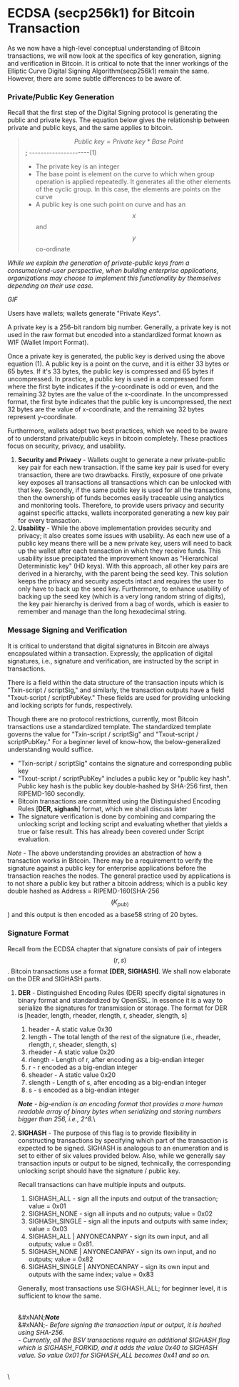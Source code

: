 # ECDSA (secp256k1) for Bitcoin Transaction

As we now have a high-level conceptual understanding of Bitcoin transactions, we will now look at the specifics of key generation, signing and verification in Bitcoin. It is critical to note that the inner workings of the Elliptic Curve Digital Signing Algorithm(secp256k1) remain the same. However, there are some subtle differences to be aware of.

### Private/Public Key Generation

Recall that the first step of the Digital Signing protocol is generating the public and private keys. The equation below gives the relationship between private and public keys, and the same applies to bitcoin.

>
>
> $$Public \ key = Private \ key * Base \ Point$$ **;**      ---------------------(1)&#x20;
>
> * The private key is an integer&#x20;
> * The base point is element on the curve to which when group operation is applied repeatedly. It generates all the other elements of the cyclic group. In this case, the elements are points on the curve&#x20;
> * A public key is one such point on curve and has an $$x$$ and $$y$$ co-ordinate

_While we explain the generation of private-public keys from a consumer/end-user perspective, when building enterprise applications, organizations may choose to implement this functionality by themselves depending on their use case._

_GIF_

Users have wallets; wallets generate "Private Keys".

A private key is a 256-bit random big number. Generally, a private key is not used in the raw format but encoded into a standardized format known as WIF (Wallet Import Format).

Once a private key is generated, the public key is derived using the above equation (1). A public key is a point on the curve, and it is either 33 bytes or 65 bytes. If it's 33 bytes, the public key is compressed and 65 bytes if uncompressed. In practice, a public key is used in a compressed form where the first byte indicates if the y-coordinate is odd or even, and the remaining 32 bytes are the value of the x-coordinate. In the uncompressed format, the first byte indicates that the public key is uncompressed, the next 32 bytes are the value of x-coordinate, and the remaining 32 bytes represent y-coordinate.

Furthermore, wallets adopt two best practices, which we need to be aware of to understand private/public keys in bitcoin completely. These practices focus on security, privacy, and usability.

1. **Security and Privacy** - Wallets ought to generate a new private-public key pair for each new transaction. If the same key pair is used for every transaction, there are two drawbacks. Firstly, exposure of one private key exposes all transactions all transactions which can be unlocked with that key. Secondly, if the same public key is used for all the transactions, then the ownership of funds becomes easily traceable using analytics and monitoring tools. Therefore, to provide users privacy and security against specific attacks, wallets incorporated generating a new key pair for every transaction.
2. **Usability** - While the above implementation provides security and privacy; it also creates some issues with usability. As each new use of a public key means there will be a new private key, users will need to back up the wallet after each transaction in which they receive funds. This usability issue precipitated the improvement known as "Hierarchical Deterministic key" (HD keys). With this approach, all other key pairs are derived in a hierarchy, with the parent being the seed key. This solution keeps the privacy and security aspects intact and requires the user to only have to back up the seed key. Furthermore, to enhance usability of backing up the seed key (which is a very long random string of digits), the key pair hierarchy is derived from a bag of words, which is easier to remember and manage than the long he&#x78;_&#x61;_&#x64;ecimal string.

### Message Signing and Verification

It is critical to understand that digital signatures in Bitcoin are always encapsulated within a transaction. Expressly, the application of digital signatures, i.e., signature and verification, are instructed by the script in transactions.

There is a field within the data structure of the transaction inputs which is "Txin-script / scriptSig," and similarly, the transaction outputs have a field "Txout-script / scriptPubKey." These fields are used for providing unlocking and locking scripts for funds, respectively.

Though there are no protocol restrictions, currently, most Bitcoin transactions use a standardized template. The standardized template governs the value for "Txin-script / scriptSig" and "Txout-script / scriptPubKey." For a beginner level of know-how, the below-generalized understanding would suffice.

* "Txin-script / scriptSig" contains the signature and corresponding public key
* "Txout-script / scriptPubKey" includes a public key or "public key hash". Public key hash is the public key double-hashed by SHA-256 first, then RIPEMD-160 secondly.
* Bitcoin transactions are committed using the Distinguished Encoding Rules \[**DER, sighash**] format, which we shall discuss later
* The signature verification is done by combining and comparing the unlocking script and locking script and evaluating whether that yields a true or false result. This has already been covered under Script evaluation.

_Note_ - The above understanding provides an abstraction of how a transaction works in Bitcoin. There may be a requirement to verify the signature against a public key for enterprise applications before the transaction reaches the nodes. The general practice used by applications is to not share a public key but rather a bitcoin address; which is a public key double hashed as Address = RIPEMD-160(SHA-256$$(K_{pub)}$$)  and this output is then encoded as a base58 string of 20 bytes.

### Signature Format

Recall from the ECDSA chapter that signature consists of pair of integers $$(r, s)$$. Bitcoin transactions use a format **\[DER, SIGHASH]**. We shall now elaborate on the DER and SIGHASH parts.&#x20;

1.  **DER** - Distinguished Encoding Rules (DER) specify digital signatures in binary format and standardized by OpenSSL. In essence it is a way to serialize the signatures for transmission or storage. The format for DER is \[header, length, rheader, rlength, r, sheader, slength, s]

    1. header - A static value 0x30
    2. length - The total length of the rest of the signature (i.e., rheader, rlength, r, sheader, slength, s)
    3. rheader - A static value 0x20
    4. rlength - Length of r, after encoding as a big-endian integer
    5. r - r encoded as a big-endian integer
    6. sheader - A static value 0x20
    7. slength - Length of s, after encoding as a big-endian integer
    8. s - s encoded as a big-endian integer

    _**Note**_ - _big-endian is an encoding format that provides a more human readable array of binary bytes when serializing and storing numbers bigger than 256, i.e., 2^8._\

2.  **SIGHASH** - The purpose of this flag is to provide flexibility in constructing transactions by specifying which part of the transaction is expected to be signed. SIGHASH is analogous to an enumeration and is set to either of six values provided below. Also, while we generally say transaction inputs or output to be signed, technically, the corresponding unlocking script should have the signature / public key.

    Recall transactions can have multiple inputs and outputs.

    1. SIGHASH\_ALL - sign all the inputs and output of the transaction; value = 0x01
    2. SIGHASH\_NONE - sign all inputs and no outputs; value = 0x02
    3. SIGHASH\_SINGLE - sign all the inputs and outputs with same index; value = 0x03
    4. SIGHASH\_ALL | ANYONECANPAY - sign its own input, and all outputs; value = 0x81.
    5. SIGHASH\_NONE | ANYONECANPAY - sign its own input, and no outputs; value = 0x82
    6. SIGHASH\_SINGLE | ANYONECANPAY - sign its own input and outputs with the same index; value = 0x83

    Generally, most transactions use SIGHASH\_ALL; for beginner level, it is sufficient to know the same.&#x20;

    \
    &#xNAN;_**Note**_\
    &#xNAN;_-_ _Before signing the transaction input or output, it is hashed using SHA-256._\
    _- Currently, all the BSV transactions require an additional SIGHASH flag which is SIGHASH\_FORKID, and it adds the value 0x40 to SIGHASH value. So value 0x01 for SIGHASH\_ALL becomes 0x41 and so on._

\
\


